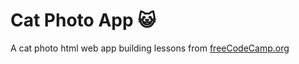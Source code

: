 # Cat Photo App 😺
A cat photo html web app building lessons from [freeCodeCamp.org](https://www.freecodecamp.org/learn/2022/responsive-web-design)
